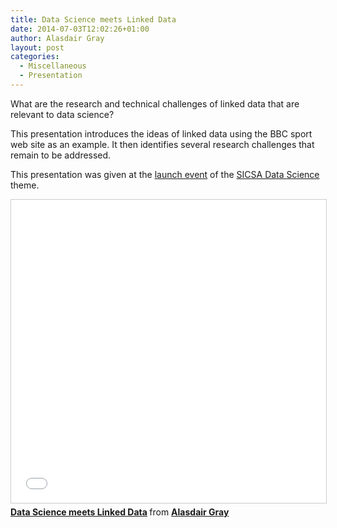```yaml
---
title: Data Science meets Linked Data
date: 2014-07-03T12:02:26+01:00
author: Alasdair Gray
layout: post
categories:
  - Miscellaneous
  - Presentation
---
```

What are the research and technical challenges of linked data that are relevant to data science?

This presentation introduces the ideas of linked data using the BBC sport web site as an example. It then identifies several research challenges that remain to be addressed.

This presentation was given at the [launch event](http://workshops.inf.ed.ac.uk/datascience/launch/ "SICSA Data Science Theme Launch Event") of the [SICSA Data Science](http://www.sicsa.ac.uk/themes/data-science "SICSA Data Science theme") theme.

<iframe src="//www.slideshare.net/slideshow/embed_code/key/o5PQYBWpeyuzNn" width="595" height="485" frameborder="0" marginwidth="0" marginheight="0" scrolling="no" style="border:1px solid #CCC; border-width:1px; margin-bottom:5px; max-width: 100%;" allowfullscreen> </iframe> <div style="margin-bottom:5px"> <strong> <a href="//www.slideshare.net/alasdair_gray/data-science-meets-linked-data" title="Data Science meets Linked Data" target="_blank">Data Science meets Linked Data</a> </strong> from <strong><a href="https://www.slideshare.net/alasdair_gray" target="_blank">Alasdair Gray</a></strong> </div>